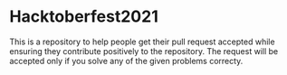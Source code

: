 # Hacktoberfest2021
This is a repository to help people get their pull request accepted while ensuring they contribute positively to the repository. The request will be accepted only if you solve any of the given problems correcty.
